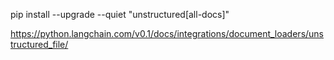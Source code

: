 pip install --upgrade --quiet  "unstructured[all-docs]"

https://python.langchain.com/v0.1/docs/integrations/document_loaders/unstructured_file/
